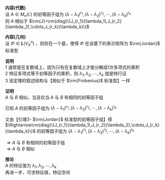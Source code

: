 **内容(代数)**    
设 $A\in M_n(\mathbb{C})$ 的初等因子组为 $(\lambda-\lambda_1)^{r_1},(\lambda-\lambda_2)^{r_2},\cdots,(\lambda-\lambda_k)^{r_k}$     
则 $A$ 相似于 $\rm{J}=\rm{diag}\{J_{r_1}(\lambda_1),J_{r_2}(\lambda_2),\cdots,J_{r_k}(\lambda_k)\}$     
    
**内容(几何)**    
设 $\Phi\in\mathbf{L}(V_K^n)$ ，则存在一个基，使得 $\Phi$ 在该基下的表示矩阵为 $\rm{Jordan}$ 标准型    
    
**说明**    
1 通常是在复数域上，因为只有在复数域上才能分解成1次多项式的乘积    
2 特征多项式等于初等因子的乘积，则 $\lambda_1,\lambda_2,\cdots,\lambda_k$ 就是特行证    
3 该定理的叙述结构与【相似于 $\rm{Frobenius}$ 标准型】一样    
    
**证明**    
 $A$ 与 $B$ 相似，当且仅当 $A$ 与 $B$ 有相同的初等因子组    
    
已知 $A$ 的初等因子组为 $(\lambda-\lambda_1)^{r_1},(\lambda-\lambda_2)^{r_2},\cdots,(\lambda-\lambda_k)^{r_k}$     
    
又由【引理3- $\rm{Jordan}$ 标准型的初等因子组】得    
 $\Rightarrow\rm{diag}\{J_{r_1}(\lambda_1),J_{r_2}(\lambda_2),\cdots,J_{r_k}(\lambda_k)\}$ 的初等因子组为 $(\lambda-\lambda_1)^{r_1},(\lambda-\lambda_2)^{r_2},\cdots,(\lambda-\lambda_k)^{r_k}$     
    
 $\Rightarrow A$ 与 $B$ 有相同的初等因子组    
 $\Rightarrow A$ 与 $B$ 相似    
    
**推论**    
 $A$ 的特征值为 $\lambda_1,\lambda_2,\cdots,\lambda_k$     
再进一步，可求特征值，特征空间    

